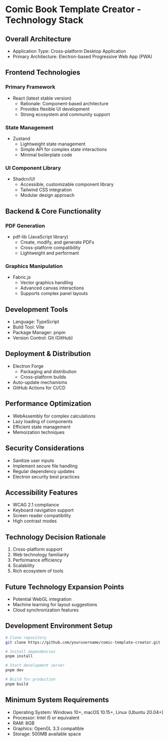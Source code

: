 # Comic Book Template Creator - Technology Stack

## Overall Architecture
- Application Type: Cross-platform Desktop Application
- Primary Architecture: Electron-based Progressive Web App (PWA)

## Frontend Technologies
### Primary Framework
- React (latest stable version)
  - Rationale: Component-based architecture
  - Provides flexible UI development
  - Strong ecosystem and community support

### State Management
- Zustand
  - Lightweight state management
  - Simple API for complex state interactions
  - Minimal boilerplate code

### UI Component Library
- Shadcn/UI
  - Accessible, customizable component library
  - Tailwind CSS integration
  - Modular design approach

## Backend & Core Functionality
### PDF Generation
- pdf-lib (JavaScript library)
  - Create, modify, and generate PDFs
  - Cross-platform compatibility
  - Lightweight and performant

### Graphics Manipulation
- Fabric.js
  - Vector graphics handling
  - Advanced canvas interactions
  - Supports complex panel layouts

## Development Tools
- Language: TypeScript
- Build Tool: Vite
- Package Manager: pnpm
- Version Control: Git (GitHub)

## Deployment & Distribution
- Electron Forge
  - Packaging and distribution
  - Cross-platform builds
- Auto-update mechanisms
- GitHub Actions for CI/CD

## Performance Optimization
- WebAssembly for complex calculations
- Lazy loading of components
- Efficient state management
- Memoization techniques

## Security Considerations
- Sanitize user inputs
- Implement secure file handling
- Regular dependency updates
- Electron security best practices

## Accessibility Features
- WCAG 2.1 compliance
- Keyboard navigation support
- Screen reader compatibility
- High contrast modes

## Technology Decision Rationale
1. Cross-platform support
2. Web technology familiarity
3. Performance efficiency
4. Scalability
5. Rich ecosystem of tools

## Future Technology Expansion Points
- Potential WebGL integration
- Machine learning for layout suggestions
- Cloud synchronization features

## Development Environment Setup
```bash
# Clone repository
git clone https://github.com/yourusername/comic-template-creator.git

# Install dependencies
pnpm install

# Start development server
pnpm dev

# Build for production
pnpm build
```

## Minimum System Requirements
- Operating System: Windows 10+, macOS 10.15+, Linux (Ubuntu 20.04+)
- Processor: Intel i5 or equivalent
- RAM: 8GB
- Graphics: OpenGL 3.3 compatible
- Storage: 500MB available space
